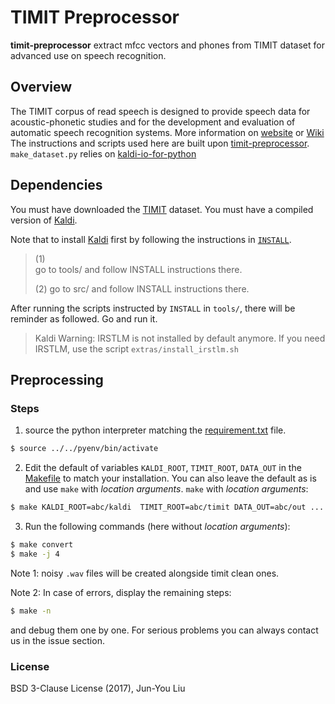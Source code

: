 # TIMIT Preprocessor

**timit-preprocessor** extract mfcc vectors and phones from TIMIT dataset for advanced use on speech recognition.

## Overview
The TIMIT corpus of read speech is designed to provide speech data for acoustic-phonetic studies and for the development and evaluation of automatic speech recognition systems.
More information on [website](https://catalog.ldc.upenn.edu/ldc93s1) or [Wiki](https://en.wikipedia.org/wiki/TIMIT)
The instructions and scripts used here are built upon [timit-preprocessor](https://github.com/orbxball/timit-preprocessor).
`make_dataset.py` relies on [kaldi-io-for-python](https://github.com/vesis84/kaldi-io-for-python)


## Dependencies
You must have downloaded the [TIMIT](https://catalog.ldc.upenn.edu/LDC93S1) dataset.
You must have a compiled version of [Kaldi](https://github.com/kaldi-asr/kaldi).

Note that to install [Kaldi](https://github.com/kaldi-asr/kaldi) first by following the instructions in [`INSTALL`](https://github.com/kaldi-asr/kaldi/blob/master/INSTALL).

> (1)  
> go to tools/ and follow INSTALL instructions there.  
>
> (2) 
> go to src/ and follow INSTALL instructions there.  

After running the scripts instructed by `INSTALL` in `tools/`, there will be reminder as followed. Go and run it.

> Kaldi Warning: IRSTLM is not installed by default anymore. If you need IRSTLM, use the script `extras/install_irstlm.sh`

## Preprocessing
### Steps
1. source the python interpreter matching the [requirement.txt](https://github.com/FirstHandScientist/gm_hmm/tree/master/requirements.txt) file.
```bash
$ source ../../pyenv/bin/activate
```

2. Edit the default of variables `KALDI_ROOT`, `TIMIT_ROOT`, `DATA_OUT` in the [Makefile](https://github.com/FirstHandScientist/gm_hmm/tree/master/src/timit-preprocessor/Makefile) to match your installation.
You can also leave the default as is and use `make` with *location arguments*.
`make` with *location arguments*:
```bash
$ make KALDI_ROOT=abc/kaldi  TIMIT_ROOT=abc/timit DATA_OUT=abc/out ...
```

3. Run the following commands (here without *location arguments*):
```bash
$ make convert
$ make -j 4
```
Note 1: noisy `.wav` files will be created alongside timit clean ones.

Note 2: In case of errors, display the remaining steps:
```bash
$ make -n
```
and debug them one by one.
For serious problems you can always contact us in the issue section.

### License
BSD 3-Clause License (2017), Jun-You Liu
